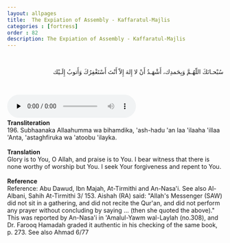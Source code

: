 ```yaml
---
layout: allpages
title:  The Expiation of Assembly - Kaffaratul-Majlis
categories : [fortress]
order : 82
description: The Expiation of Assembly - Kaffaratul-Majlis
---
```


&nbsp;
<div class="arabictext" dir="RTL">

سُبْحـانَكَ اللّهُـمَّ وَبِحَمدِك، أَشْهَـدُ أَنْ لا إِلهَ إِلاّ أَنْتَ أَسْتَغْفِرُكَ وَأَتوبُ إِلَـيْك

</div>

&nbsp;

<audio controls  preload="none">
  <source src="{{ site.baseurl }}/audio/fortress/196.mp3" type="audio/mpeg">
Your browser does not support the audio element.
</audio>&nbsp;

<div class="duaextra" tabindex="0"> <div onclick = "void(0)"><strong>Transliteration</strong></div> <div class="extra">
196. Subhaanaka Allaahumma wa bihamdika, 'ash-hadu 'an laa 'ilaaha 'illaa 'Anta, 'astaghfiruka wa 'atoobu 'ilayka.

</div> </div> &nbsp;
<div class="duaextra" tabindex="0"> <div onclick = "void(0)"><strong>Translation</strong></div> <div class="extra">
Glory is to You, O Allah, and praise is to You. I bear witness that there is none worthy of worship but You. I seek Your forgiveness and repent to You.

</div> </div> &nbsp; 
<div class="duaextra" tabindex="0"> <div onclick = "void(0)"><strong>Reference</strong></div> <div class="extra">
Reference: Abu Dawud, Ibn Majah, At-Tirmithi and An-Nasa'i. See also Al-Albani, Sahih At-Tirmithi 3/ 153. Aishah (RA) said: "Allah's Messenger (SAW) did not sit in a gathering, and did not recite the Qur'an, and did not perform any prayer without concluding by saying ... (then she quoted the above)." This was reported by An-Nasa'i in 'Amalul-Yawm wal-Laylah (no.308), and Dr. Farooq Hamadah graded it authentic in his checking of the same book, p. 273. See also Ahmad 6/77

</div> </div>
